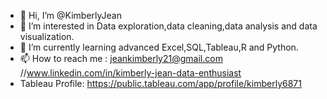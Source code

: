 - 👋 Hi, I’m @KimberlyJean
- 👀 I’m interested in Data exploration,data cleaning,data analysis and data visualization.
- 🌱 I’m currently learning advanced Excel,SQL,Tableau,R and Python.
- 📫 How to reach me : 
          jeankimberly21@gmail.com
          //www.linkedin.com/in/kimberly-jean-data-enthusiast
- Tableau Profile: https://public.tableau.com/app/profile/kimberly6871 

<!---
kimy509/kimy509 is a ✨ special ✨ repository because its `README.md` (this file) appears on your GitHub profile.
You can click the Preview link to take a look at your changes.
--->
